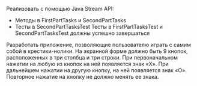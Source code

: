 Реализовать с помощью Java Stream API:
- Методы в FirstPartTasks и SecondPartTasks
- Тесты в SecondPartTasksTest
Тесты в FirstPartTasksTest и SecondPartTasksTest должны успешно завершаться

Разработать приложение, позволяющие пользователю играть с самим собой в крестики-нолики. На экранной форме должно быть 9 кнопок, расположенных в три столбца и три строки. При первоначальном нажатии на любую из кнопок на ней появляется знак «Х». При дальнейшем нажатии на другую кнопку, на ней появляется знак «O». Повторное нажатие на кнопку не должно менять ее знака.